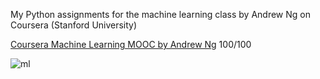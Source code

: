 My Python assignments for the machine learning class by Andrew Ng on Coursera (Stanford University)

[Coursera Machine Learning MOOC by Andrew Ng](https://www.coursera.org/learn/machine-learning)  100/100

![ml](https://raw.githubusercontent.com/dibgerge/ml-coursera-python-assignments/master/machinelearning.jpg)

